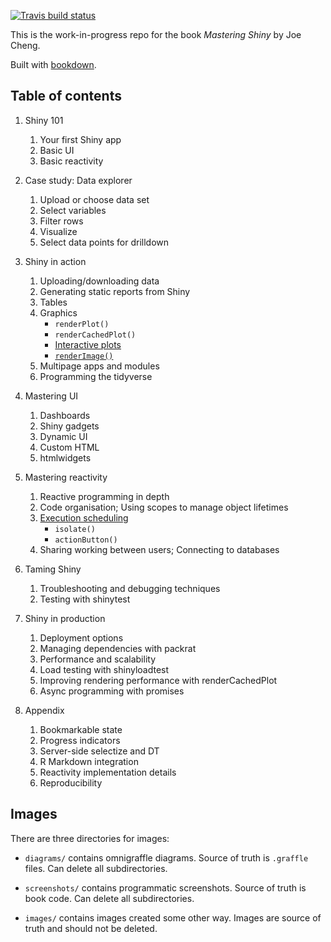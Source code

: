<!-- badges: start -->
[![Travis build status](https://travis-ci.org/jcheng5/shiny-book.svg?branch=master)](https://travis-ci.org/jcheng5/shiny-book)
<!-- badges: end -->

This is the work-in-progress repo for the book _Mastering Shiny_ by Joe Cheng.

Built with [bookdown](https://bookdown.org/yihui/bookdown/).

## Table of contents

1. Shiny 101
    1. Your first Shiny app
    2. Basic UI
    3. Basic reactivity

2. Case study: Data explorer
    1. Upload or choose data set
    2. Select variables
    3. Filter rows
    4. Visualize
    5. Select data points for drilldown

3. Shiny in action
    1. Uploading/downloading data
    1. Generating static reports from Shiny
    1. Tables
    1. Graphics
       * `renderPlot()`
       * `renderCachedPlot()`
       * [Interactive plots](https://shiny.rstudio.com/articles/plot-interaction.html)
       * [`renderImage()`](https://shiny.rstudio.com/articles/images.html)
    1. Multipage apps and modules
    1. Programming the tidyverse

4. Mastering UI
    1. Dashboards
    1. Shiny gadgets
    1. Dynamic UI
    1. Custom HTML
    1. htmlwidgets

5. Mastering reactivity
    1. Reactive programming in depth
    1. Code organisation; Using scopes to manage object lifetimes
    1. [Execution scheduling](https://shiny.rstudio.com/articles/execution-scheduling.html)
        * `isolate()`
        * `actionButton()`
    1. Sharing working between users; Connecting to databases

5. Taming Shiny
    1. Troubleshooting and debugging techniques
    3. Testing with shinytest

6. Shiny in production
    1. Deployment options
    2. Managing dependencies with packrat
    3. Performance and scalability
    4. Load testing with shinyloadtest
    5. Improving rendering performance with renderCachedPlot
    6. Async programming with promises

7. Appendix
    1. Bookmarkable state
    2. Progress indicators
    3. Server-side selectize and DT
    4. R Markdown integration
    6. Reactivity implementation details
    7. Reproducibility

## Images

There are three directories for images:

* `diagrams/` contains omnigraffle diagrams. Source of truth is `.graffle` 
  files. Can delete all subdirectories.
  
* `screenshots/` contains programmatic screenshots. Source of truth is 
  book code. Can delete all subdirectories.
  
* `images/` contains images created some other way. Images are source of
  truth and should not be deleted.
